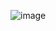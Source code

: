 ![image](https://github.com/Wacik776/AirMax-Page/assets/103214257/59e000af-1c97-4569-a821-124f260e6364)

